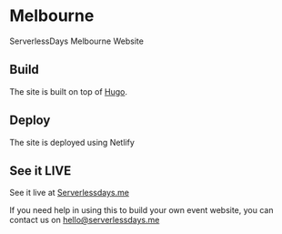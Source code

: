 # Melbourne

ServerlessDays Melbourne Website

## Build

The site is built on top of [Hugo](https://gohugo.io).

## Deploy

The site is deployed using Netlify

## See it LIVE

See it live at [Serverlessdays.me](https://www.serverlessdays.me)


If you need help in using this to build your own event website, you can contact us on [hello@serverlessdays.me](mailto:hello@serverlessdays.me)